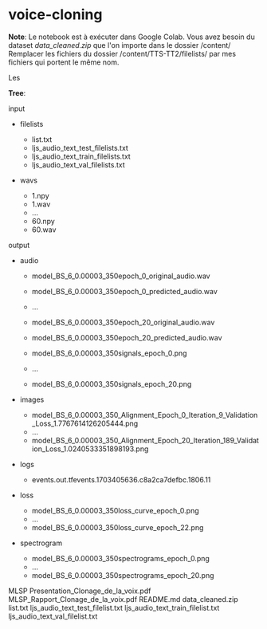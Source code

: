 # voice-cloning

**Note**: Le notebook est à exécuter dans Google Colab. Vous avez besoin du dataset *data_cleaned.zip* que l'on importe dans le dossier /content/
Remplacer les fichiers du dossier /content/TTS-TT2/filelists/ par mes fichiers qui portent le même nom.

Les 

**Tree**:

input

  - filelists
      - list.txt
      - ljs_audio_text_test_filelists.txt
      - ljs_audio_text_train_filelists.txt
      - ljs_audio_text_val_filelists.txt
        
  - wavs
      - 1.npy
      - 1.wav
      - ...
      - 60.npy
      - 60.wav
   
output

  - audio
      - model_BS_6_0.00003_350epoch_0_original_audio.wav
      - model_BS_6_0.00003_350epoch_0_predicted_audio.wav
      - ...
      - model_BS_6_0.00003_350epoch_20_original_audio.wav
      - model_BS_6_0.00003_350epoch_20_predicted_audio.wav
      
      - model_BS_6_0.00003_350signals_epoch_0.png
      - ...
      - model_BS_6_0.00003_350signals_epoch_20.png
      
  - images
      - model_BS_6_0.00003_350_Alignment_Epoch_0_Iteration_9_Validation_Loss_1.7767614126205444.png
      - ...
      - model_BS_6_0.00003_350_Alignment_Epoch_20_Iteration_189_Validation_Loss_1.0240533351898193.png

  - logs
      - events.out.tfevents.1703405636.c8a2ca7defbc.1806.11
        
  - loss
      - model_BS_6_0.00003_350loss_curve_epoch_0.png
      - ...
      - model_BS_6_0.00003_350loss_curve_epoch_22.png
        
  - spectrogram
      - model_BS_6_0.00003_350spectrograms_epoch_0.png
      - ...
      - model_BS_6_0.00003_350spectrograms_epoch_20.png


MLSP Presentation_Clonage_de_la_voix.pdf
MLSP_Rapport_Clonage_de_la_voix.pdf
README.md
data_cleaned.zip
list.txt
ljs_audio_text_test_filelist.txt
ljs_audio_text_train_filelist.txt
ljs_audio_text_val_filelist.txt


  
